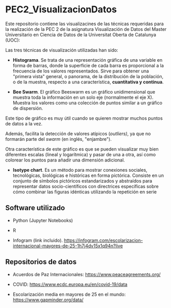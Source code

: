 # PEC2_VisualizacionDatos
Este repositorio contiene las visualizacines de las técnicas requeridas para la realización de la PEC 2 de la asignatura Visualización de Datos del Master Universitario en Ciencia de Datos de la Universitat Oberta de Catalunya (UOC):

Las tres técnicas de visualización utilizadas han sido:

* **Histograma**. Se trata de una representación gráfica de una variable en forma de barras, donde la superficie de cada barra es proporcional a la frecuencia de los valores representados. Sirve para obtener una "primera vista" general, o panorama, de la distribución de la población, o de la muestra, respecto a una característica, **cuantitativa y continua**.

* **Bee Swarm**. El gráfico Beeswarm es un gráfico unidimensional que muestra toda la información en un solo eje (normalmente el eje X). Muestra los valores como una colección de puntos similar a un gráfico de dispersión.

Este tipo de gráfico es muy útil cuando se quieren mostrar muchos puntos de datos a la vez.

Además, facilita la detección de valores atípicos (*outliers)*, ya que no formarán parte del *swarm* (en inglés, "enjambre").

Otra característica de este gráfico es que se pueden visualizar muy bien diferentes escalas (lineal y logarítmica) y pasar de una a otra, así como colorear los puntos para añadir una dimensión adicional.


* **Isotype chart**. Es un método para mostrar conexiones sociales, tecnológicas, biológicas e históricas en forma pictórica. Consiste en un conjunto de símbolos pictóricos estandarizados y abstraídos para representar datos socio-científicos con directrices específicas sobre cómo combinar las figuras idénticas utilizando la repetición en serie



## Software utilizado

* Python (Jupyter Notebooks)

* R

* Infogram (link incluido). https://infogram.com/escolarizacion-internacional-mayores-de-25-1h7j4dv15x1q94n?live


## Repositorios de datos

* Acuerdos de Paz Internacionales: https://www.peaceagreements.org/

* COVID: https://www.ecdc.europa.eu/en/covid-19/data

* Escolarización media en mayores de 25 en el mundo: https://www.gapminder.org/data/
